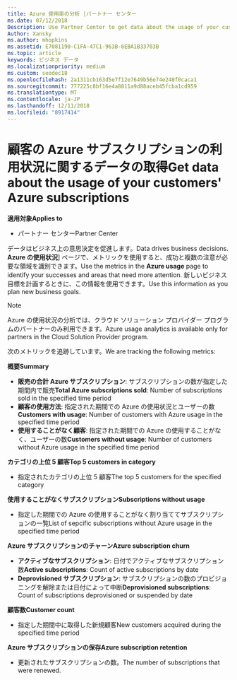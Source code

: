 ```yaml
---
title: Azure 使用率の分析 |パートナー センター
ms.date: 07/12/2018
Description: Use Partner Center to get data about the usage of your customers' Azure subscriptions.
Author: Xansky
ms.author: mhopkins
ms.assetid: E7081190-C1FA-47C1-963B-6EBA1B33703B
ms.topic: article
keywords: ビジネス データ
ms.localizationpriority: medium
ms.custom: seodec18
ms.openlocfilehash: 2a1311cb163d5e7f12e7649b56e74e240f0caca1
ms.sourcegitcommit: 777225c8bf16e4a8811a9d88aceb45fcba1cd959
ms.translationtype: MT
ms.contentlocale: ja-JP
ms.lasthandoff: 12/11/2018
ms.locfileid: "8917414"
---
```

# <a name="get-data-about-the-usage-of-your-customers-azure-subscriptions"></a><span data-ttu-id="b95bb-103">顧客の Azure サブスクリプションの利用状況に関するデータの取得</span><span class="sxs-lookup"><span data-stu-id="b95bb-103">Get data about the usage of your customers' Azure subscriptions</span></span> 

**<span data-ttu-id="b95bb-104">適用対象</span><span class="sxs-lookup"><span data-stu-id="b95bb-104">Applies to</span></span>**
- <span data-ttu-id="b95bb-105">パートナー センター</span><span class="sxs-lookup"><span data-stu-id="b95bb-105">Partner Center</span></span>

<span data-ttu-id="b95bb-106">データはビジネス上の意思決定を促進します。</span><span class="sxs-lookup"><span data-stu-id="b95bb-106">Data drives business decisions.</span></span> <span data-ttu-id="b95bb-107">**Azure の使用状況**] ページで、メトリックを使用すると、成功と複数の注意が必要な領域を識別できます。</span><span class="sxs-lookup"><span data-stu-id="b95bb-107">Use the metrics in the **Azure usage** page to identify your successes and areas that need more attention.</span></span> <span data-ttu-id="b95bb-108">新しいビジネス目標を計画するときに、この情報を使用できます。</span><span class="sxs-lookup"><span data-stu-id="b95bb-108">Use this information as you plan new business goals.</span></span>

> [!NOTE]
> <span data-ttu-id="b95bb-109">Azure の使用状況の分析では、クラウド ソリューション プロバイダー プログラムのパートナーのみ利用できます。</span><span class="sxs-lookup"><span data-stu-id="b95bb-109">Azure usage  analytics is available only for partners in the Cloud Solution Provider program.</span></span>

<span data-ttu-id="b95bb-110">次のメトリックを追跡しています。</span><span class="sxs-lookup"><span data-stu-id="b95bb-110">We are tracking the following metrics:</span></span>

**<span data-ttu-id="b95bb-111">概要</span><span class="sxs-lookup"><span data-stu-id="b95bb-111">Summary</span></span>**  
 - <span data-ttu-id="b95bb-112">**販売の合計 Azure サブスクリプション**: サブスクリプションの数が指定した期間内で販売</span><span class="sxs-lookup"><span data-stu-id="b95bb-112">**Total Azure subscriptions sold**: Number of subscriptions sold in the specified time period</span></span>  
 - <span data-ttu-id="b95bb-113">**顧客の使用方法**: 指定された期間での Azure の使用状況とユーザーの数</span><span class="sxs-lookup"><span data-stu-id="b95bb-113">**Customers with usage**: Number of customers with Azure usage in the specified time period</span></span>  
 - <span data-ttu-id="b95bb-114">**使用することがなく顧客**: 指定された期間での Azure の使用することがなく、ユーザーの数</span><span class="sxs-lookup"><span data-stu-id="b95bb-114">**Customers without usage**: Number of customers without Azure usage in the specified time period</span></span>  

**<span data-ttu-id="b95bb-115">カテゴリの上位 5 顧客</span><span class="sxs-lookup"><span data-stu-id="b95bb-115">Top 5 customers in category</span></span>**  
 -  <span data-ttu-id="b95bb-116">指定されたカテゴリの上位 5 顧客</span><span class="sxs-lookup"><span data-stu-id="b95bb-116">The top 5 customers for the specified category</span></span>  

**<span data-ttu-id="b95bb-117">使用することがなくサブスクリプション</span><span class="sxs-lookup"><span data-stu-id="b95bb-117">Subscriptions without usage</span></span>**  
 -  <span data-ttu-id="b95bb-118">指定した期間での Azure の使用することがなく割り当ててサブスクリプションの一覧</span><span class="sxs-lookup"><span data-stu-id="b95bb-118">List of sepcific subscriptions without Azure usage in the specified time period</span></span>  

**<span data-ttu-id="b95bb-119">Azure サブスクリプションのチャーン</span><span class="sxs-lookup"><span data-stu-id="b95bb-119">Azure subscription churn</span></span>**  
 - <span data-ttu-id="b95bb-120">**アクティブなサブスクリプション**: 日付でアクティブなサブスクリプション数</span><span class="sxs-lookup"><span data-stu-id="b95bb-120">**Active subscriptions**: Count of active subscriptions by date</span></span>  
 - <span data-ttu-id="b95bb-121">**Deprovisioned サブスクリプション**: サブスクリプションの数のプロビジョニングを解除または日付によって中断</span><span class="sxs-lookup"><span data-stu-id="b95bb-121">**Deprovisioned subscriptions**: Count of subscriptions deprovisioned or suspended by date</span></span>  

**<span data-ttu-id="b95bb-122">顧客数</span><span class="sxs-lookup"><span data-stu-id="b95bb-122">Customer count</span></span>**
 - <span data-ttu-id="b95bb-123">指定した期間中に取得した新規顧客</span><span class="sxs-lookup"><span data-stu-id="b95bb-123">New customers acquired during the specified time period</span></span>  

**<span data-ttu-id="b95bb-124">Azure サブスクリプションの保存</span><span class="sxs-lookup"><span data-stu-id="b95bb-124">Azure subscription retention</span></span>**  
 - <span data-ttu-id="b95bb-125">更新されたサブスクリプションの数。</span><span class="sxs-lookup"><span data-stu-id="b95bb-125">The number of subscriptions that were renewed.</span></span>   
  